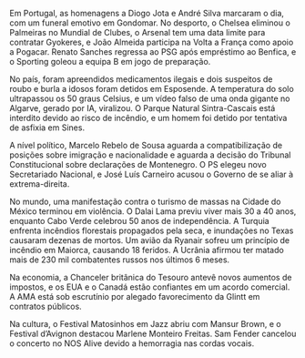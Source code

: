 Em Portugal, as homenagens a Diogo Jota e André Silva marcaram o dia, com um funeral emotivo em Gondomar. No desporto, o Chelsea eliminou o Palmeiras no Mundial de Clubes, o Arsenal tem uma data limite para contratar Gyokeres, e João Almeida participa na Volta a França como apoio a Pogacar. Renato Sanches regressa ao PSG após empréstimo ao Benfica, e o Sporting goleou a equipa B em jogo de preparação.

No país, foram apreendidos medicamentos ilegais e dois suspeitos de roubo e burla a idosos foram detidos em Esposende. A temperatura do solo ultrapassou os 50 graus Celsius, e um vídeo falso de uma onda gigante no Algarve, gerado por IA, viralizou. O Parque Natural Sintra-Cascais está interdito devido ao risco de incêndio, e um homem foi detido por tentativa de asfixia em Sines.

A nível político, Marcelo Rebelo de Sousa aguarda a compatibilização de posições sobre imigração e nacionalidade e aguarda a decisão do Tribunal Constitucional sobre declarações de Montenegro. O PS elegeu novo Secretariado Nacional, e José Luís Carneiro acusou o Governo de se aliar à extrema-direita.

No mundo, uma manifestação contra o turismo de massas na Cidade do México terminou em violência. O Dalai Lama previu viver mais 30 a 40 anos, enquanto Cabo Verde celebrou 50 anos de independência. A Turquia enfrenta incêndios florestais propagados pela seca, e inundações no Texas causaram dezenas de mortos. Um avião da Ryanair sofreu um princípio de incêndio em Maiorca, causando 18 feridos. A Ucrânia afirmou ter matado mais de 230 mil combatentes russos nos últimos 6 meses.

Na economia, a Chanceler britânica do Tesouro antevê novos aumentos de impostos, e os EUA e o Canadá estão confiantes em um acordo comercial. A AMA está sob escrutínio por alegado favorecimento da Glintt em contratos públicos.

Na cultura, o Festival Matosinhos em Jazz abriu com Mansur Brown, e o Festival d’Avignon destacou Marlene Monteiro Freitas. Sam Fender cancelou o concerto no NOS Alive devido a hemorragia nas cordas vocais.